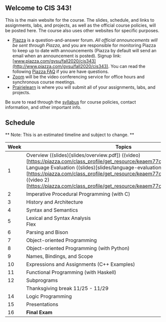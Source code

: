 ## Welcome to CIS 343!

This is the main website for the course.
The slides, schedule, and links to assignments, labs, and projects,
as well as the official course policies,
will be posted here.
The course also uses other websites for specific purposes.
* [Piazza](http://www.piazza.com) is a question-and-answer forum.
*All official announcements will be sent through Piazza*,
and you are responsible for monitoring Piazza to keep up to date with
announcements
(Piazza by default will send an email when an announcement is posted).
Signup link: [www.piazza.com/gvsu/fall2020/cis343](http://www.piazza.com/gvsu/fall2020/cis343).
You can read the following [Piazza FAQ](misc/piazza-faq.md) if you
are have questions.
* [Zoom](https://zoom.us) will be the video conferencing service for office
  hours and synchronous course meetings.
* [Prairielearn](https://prairielearn.engr.illinois.edu/pl/) is where you will
submit all of your assignments, labs, and projects.

Be sure to read through the [syllabus](syllabus.md) for course policies,
contact information, and other important info.

## Schedule

** Note: This is an estimated timeline and subject to change. **

| Week | Topics | Readings | Deliverables |
| ---- | ------ | -------- | ------------ |
|  1   | Overview ((slides)[slides/overview.pdf]) ((video)[https://piazza.com/class_profile/get_resource/keaem77ccdss2/kei6duk1sgx1n9])<br> Language Evaluation ((slides)[slides/language-evaluation.pdf]) ((video 1)[https://piazza.com/class_profile/get_resource/keaem77ccdss2/kei6estobcd21x]) ((video 2)[https://piazza.com/class_profile/get_resource/keaem77ccdss2/kei6f09xcle24f]) | Chapter 1 | **Friday 9/4** (Syllabus quiz)[https://prairielearn.engr.illinois.edu/pl/] |
|  2   | Imperative Procedural Programming (with C) | | |
|  3   | History and Architecture | | |
|  4   | Syntax and Semantics | | |
|  5   | Lexical and Syntax Analysis<br> Flex | | |
|  6   | Parsing and Bison | | |
|  7   | Object-oriented Programming | | |
|  8   | Object-oriented Programming (with Python) | | **Midterm Exam** Friday, October 23 |
|  9   | Names, Bindings, and Scope | | |
|  10  | Expressions and Assignments (C++ Examples) | | |
|  11  | Functional Programming (with Haskell) | | |
|  12  | Subprograms | | |
|      | Thanksgiving break 11/25 - 11/29 | | |
|  14  | Logic Programming | | |
|  15  | Presentations | | |
|  16  | **Final Exam** | | |
